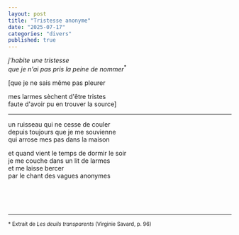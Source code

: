 ```yaml
---
layout: post
title: "Tristesse anonyme"
date: "2025-07-17"
categories: "divers"
published: true
---
```


*j'habite une tristesse  
que je n'ai pas pris la peine de nommer*<sup>*</sup>  

[que je ne sais même pas pleurer  

mes larmes sèchent d'être tristes  
faute d'avoir pu en trouver la source]  

---  

un ruisseau qui ne cesse de couler  
depuis toujours que je me souvienne  
qui arrose mes pas dans la maison  

et quand vient le temps de dormir le soir  
je me couche dans un lit de larmes  
et me laisse bercer  
par le chant des vagues anonymes  


<br/>
<br/>
<br/>

___  

<sup>* Extrait de *Les deuils transparents* (Virginie Savard, p. 96)</sup>
